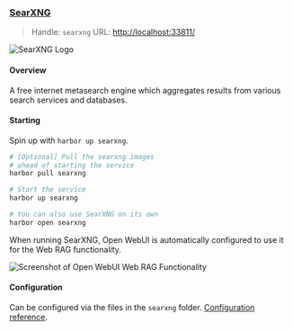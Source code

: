 ### [SearXNG](https://github.com/searxng/searxng)

> Handle: `searxng`
> URL: [http://localhost:33811/](http://localhost:33811/)

![SearXNG Logo](https://raw.githubusercontent.com/searxng/searxng/master/src/brand/searxng.svg)

#### Overview

A free internet metasearch engine which aggregates results from various search services and databases.

#### Starting

Spin up with `harbor up searxng`.

```bash
# [Optional] Pull the searxng images
# ahead of starting the service
harbor pull searxng

# Start the service
harbor up searxng

# You can also use SearXNG on its own
harbor open searxng
```

When running SearXNG, Open WebUI is automatically configured to use it for the Web RAG functionality.

![Screenshot of Open WebUI Web RAG Functionality](./seaxng-webrag.png)

#### Configuration

Can be configured via the files in the `searxng` folder. [Configuration reference](https://docs.searxng.org/user/configured_engines.html).
